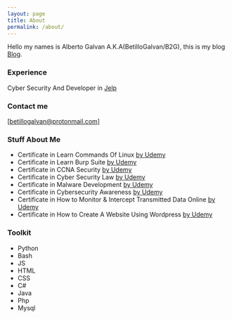 ```yaml
---
layout: page
title: About
permalink: /about/
---
```


Hello my names is Alberto Galvan A.K.A(BetilloGalvan/B2G), this is my blog <a href="https://www.b2g.space">Blog</a>.

### Experience

Cyber Security And Developer in <a href="https://www.jelp.io/">Jelp</a>

### Contact me

[betillogalvan@protonmail.com]

### Stuff About Me

<ul>
<li>Certificate in Learn Commands Of Linux <a href="https://drive.google.com/file/d/1OHfIwD_Q4Xv39z_bWTT2H48L4jIhUMBW">by Udemy</a></li>
  <li>Certificate in Learn Burp Suite <a href="https://drive.google.com/file/d/1LhAuHeLbCRem2wGdOVMLZAqfQ_-nX_4k">by Udemy</a></li>
  <li>Certificate in CCNA Security <a href="https://drive.google.com/file/d/1UHQ4sRXwdKxGmImb6ObcLOKSe0TD_oWK">by Udemy</a></li>
  <li>Certificate in Cyber Security Law <a href="https://drive.google.com/file/d/1ceccasodQ8XFgtWt9x6rK0R8brpbwZgB">by Udemy</a></li>
  <li>Certificate in Malware Development <a href="https://drive.google.com/file/d/1lM-ren4jch5u4y_Pu0nxTIVqVV7JFexr">by Udemy</a></li>
  <li>Certificate in Cybersecurity Awareness <a href="https://drive.google.com/file/d/19PeCJbSL4C2pYZcjO79v5TKCe-0omjbh">by Udemy</a></li>
  <li>Certificate in How to Monitor & Intercept Transmitted Data Online <a href="https://drive.google.com/file/d/1huGTqaCN_ZFGCm1MiBbB4I6HhEu3Onru">by Udemy</a></li>
 <li>Certificate in How to Create A Website Using Wordpress <a href="https://drive.google.com/file/d/1F7SQ_zlfRJrD219CiaFTsG5kCl_hXzf3">by Udemy</a></li>
</ul>

### Toolkit
<ul>
  <li>Python</li>
  <li>Bash</li>
  <li>JS</li>
  <li>HTML</li>
  <li>CSS</li>
  <li>C#</li>
  <li>Java</li>
  <li>Php</li>
  <li>Mysql</li>
</ul>
